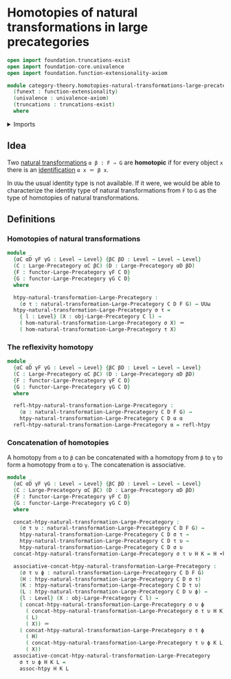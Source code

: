 # Homotopies of natural transformations in large precategories

```agda
open import foundation.truncations-exist
open import foundation-core.univalence
open import foundation.function-extensionality-axiom

module category-theory.homotopies-natural-transformations-large-precategories
  (funext : function-extensionality)
  (univalence : univalence-axiom)
  (truncations : truncations-exist)
  where
```

<details><summary>Imports</summary>

```agda
open import category-theory.functors-large-precategories funext univalence truncations
open import category-theory.large-precategories funext univalence truncations
open import category-theory.natural-transformations-functors-large-precategories funext univalence truncations

open import foundation.homotopies funext
open import foundation.identity-types funext
open import foundation.universe-levels
```

</details>

## Idea

Two
[natural transformations](category-theory.natural-transformations-functors-large-precategories.md)
`α β : F ⇒ G` are **homotopic** if for every object `x` there is an
[identification](foundation-core.identity-types.md) `α x ＝ β x`.

In `UUω` the usual identity type is not available. If it were, we would be able
to characterize the identity type of natural transformations from `F` to `G` as
the type of homotopies of natural transformations.

## Definitions

### Homotopies of natural transformations

```agda
module _
  {αC αD γF γG : Level → Level} {βC βD : Level → Level → Level}
  (C : Large-Precategory αC βC) (D : Large-Precategory αD βD)
  {F : functor-Large-Precategory γF C D}
  {G : functor-Large-Precategory γG C D}
  where

  htpy-natural-transformation-Large-Precategory :
    (σ τ : natural-transformation-Large-Precategory C D F G) → UUω
  htpy-natural-transformation-Large-Precategory σ τ =
    { l : Level} (X : obj-Large-Precategory C l) →
    ( hom-natural-transformation-Large-Precategory σ X) ＝
    ( hom-natural-transformation-Large-Precategory τ X)
```

### The reflexivity homotopy

```agda
module _
  {αC αD γF γG : Level → Level} {βC βD : Level → Level → Level}
  (C : Large-Precategory αC βC) (D : Large-Precategory αD βD)
  {F : functor-Large-Precategory γF C D}
  {G : functor-Large-Precategory γG C D}
  where

  refl-htpy-natural-transformation-Large-Precategory :
    (α : natural-transformation-Large-Precategory C D F G) →
    htpy-natural-transformation-Large-Precategory C D α α
  refl-htpy-natural-transformation-Large-Precategory α = refl-htpy
```

### Concatenation of homotopies

A homotopy from `α` to `β` can be concatenated with a homotopy from `β` to `γ`
to form a homotopy from `α` to `γ`. The concatenation is associative.

```agda
module _
  {αC αD γF γG : Level → Level} {βC βD : Level → Level → Level}
  (C : Large-Precategory αC βC) (D : Large-Precategory αD βD)
  {F : functor-Large-Precategory γF C D}
  {G : functor-Large-Precategory γG C D}
  where

  concat-htpy-natural-transformation-Large-Precategory :
    (σ τ υ : natural-transformation-Large-Precategory C D F G) →
    htpy-natural-transformation-Large-Precategory C D σ τ →
    htpy-natural-transformation-Large-Precategory C D τ υ →
    htpy-natural-transformation-Large-Precategory C D σ υ
  concat-htpy-natural-transformation-Large-Precategory σ τ υ H K = H ∙h K

  associative-concat-htpy-natural-transformation-Large-Precategory :
    (σ τ υ ϕ : natural-transformation-Large-Precategory C D F G)
    (H : htpy-natural-transformation-Large-Precategory C D σ τ)
    (K : htpy-natural-transformation-Large-Precategory C D τ υ)
    (L : htpy-natural-transformation-Large-Precategory C D υ ϕ) →
    {l : Level} (X : obj-Large-Precategory C l) →
    ( concat-htpy-natural-transformation-Large-Precategory σ υ ϕ
      ( concat-htpy-natural-transformation-Large-Precategory σ τ υ H K)
      ( L)
      ( X)) ＝
    ( concat-htpy-natural-transformation-Large-Precategory σ τ ϕ
      ( H)
      ( concat-htpy-natural-transformation-Large-Precategory τ υ ϕ K L)
      ( X))
  associative-concat-htpy-natural-transformation-Large-Precategory
    σ τ υ ϕ H K L =
    assoc-htpy H K L
```
